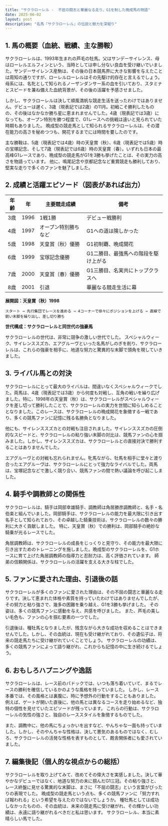 ```yaml
---
title: "サクラローレル -  不屈の闘志と華麗なる走り、G1を制した晩成馬の物語"
date: 2025-06-02
layout: post
description: "名馬『サクラローレル』の伝説と魅力を深堀り"
---
```


## 1. 馬の概要（血統、戦績、主な勝鞍）

サクラローレルは、1993年生まれの芦毛の牡馬。父はサンデーサイレンス、母はローレルエルフィンという、当時としては申し分ない良血を受け継いでいました。サンデーサイレンス産駒は、その後の日本競馬界に大きな影響を与えたことは周知の通りですが、ローレルローレルはその先駆け的存在と言えるでしょう。  母系には、名牝として知られるノーザンダンサー系の血を引いており、スタミナとスピードを兼ね備えた血統背景が、その後の活躍を予感させました。

しかし、サクラローレルは決して順風満帆な競走生活を送ったわけではありません。デビューは遅く、3歳（現表記では2歳）の11月。初戦こそ勝利したものの、その後はなかなか勝ち星に恵まれませんでした。4歳（現表記では3歳）になっても、オープン特別を勝つ程度で、G1レースへの挑戦は遠いと見られていた時期もありました。  晩成型の競走馬として知られるサクラローレルは、その潜在能力の高さを秘めつつも、開花するまでには時間を要したのです。

主な勝鞍は、5歳（現表記では4歳）時の天皇賞（秋）、6歳（現表記では5歳）時の宝塚記念、そして7歳（現表記では6歳）時の天皇賞（春）。いずれも日本の最高峰G1レースであり、晩成型の競走馬がG1を3勝も挙げたことは、その実力の高さを物語っています。  他に、鳴尾記念や京都記念など重賞競走も勝利しており、堅実な走りで多くのファンを魅了しました。


## 2. 成績と活躍エピソード（図表があれば出力）


| 年齢 | 年 | 主要競走成績 | 備考 |
|---|---|---|---|
| 3歳 | 1996 | 1戦1勝 | デビュー戦勝利 |
| 4歳 | 1997 | オープン特別勝ちなど | G1への道は険しかった |
| 5歳 | 1998 | 天皇賞（秋）優勝 | G1初制覇、晩成開花 |
| 6歳 | 1999 | 宝塚記念優勝 | G1二勝目、最強馬への階段を駆け上がる |
| 7歳 | 2000 | 天皇賞（春）優勝 | G1三勝目、名実共にトップクラスへ |
| 8歳 | 2001 |  引退 |  華麗なる競走生活に幕 |


**展開図：天皇賞（秋）1998**

```
スタート → 先行集団でレースを進める → 4コーナーで徐々にポジションを上げる → 直線で鋭い末脚を繰り出し、差し切り勝ち
```

**世代構成：サクラローレルと同世代の強豪馬**

サクラローレルの世代は、非常に競争の激しい世代でした。  スペシャルウィーク、サイレンススズカ、エアグルーヴといった名馬がしのぎを削り、サクラローレルは、これらの強豪を相手に、地道な努力と驚異的な末脚で頭角を現していきました。


## 3. ライバル馬との対決

サクラローレルにとって最大のライバルは、間違いなくスペシャルウィークでした。両馬は、4歳（現表記では3歳）から何度も対戦し、互角の戦いを繰り広げました。特に、1998年の天皇賞（秋）は、サクラローレルがスペシャルウィークを差し切って勝利したことで、サクラローレルの実力を世間に知らしめることとなりました。このレースは、サクラローレルの晩成開花を象徴する一戦であり、多くの競馬ファンに記憶に残る名勝負となりました。

他にも、サイレンススズカとの対戦も注目されました。サイレンススズカの圧倒的なスピードと、サクラローレルの粘り強い末脚の対比は、競馬ファンの心を掴みました。しかし、サイレンススズカは、サクラローレルとの直接対決で勝利することはありませんでした。

エアグルーヴとの対戦も忘れられません。牝馬ながら、牡馬を相手に堂々と渡り合ったエアグルーヴは、サクラローレルにとって強力なライバルでした。両馬は、宝塚記念などで激しく競り合い、競馬ファンの間で熱い議論を呼び起こしました。


## 4. 騎手や調教師との関係性

サクラローレルは、騎手は岡部幸雄騎手、調教師は角居勝彦調教師と、名手・名伯楽と組んでいました。岡部騎手は、サクラローレルの能力を最大限に引き出す名手として知られており、その卓越した騎乗技術は、サクラローレルの数々の勝利に大きく貢献しました。  特に、天皇賞（秋）での勝利は、岡部騎手の絶妙な騎乗が光るレースでした。

角居調教師は、サクラローレルの成長をじっくりと見守り、その能力を最大限に引き出すためのトレーニングを施しました。晩成型のサクラローレルを、G1ホースに育て上げた角居調教師の指導力と忍耐力は、高く評価されています。  師弟の信頼関係は、サクラローレルの活躍を支える大きな柱でした。


## 5. ファンに愛された理由、引退後の話

サクラローレルが多くのファンに愛された理由は、その不屈の闘志と華麗なる走りです。決して恵まれた体格や素質を持っていたわけではありませんでしたが、その努力と粘り強さで、幾多の困難を乗り越え、G1を3勝も挙げました。  その姿は、多くの競馬ファンに感動を与え、共感を呼びました。  また、芦毛の美しい毛色も、ファンの心を掴む要素の一つでした。

引退後は、種牡馬となりましたが、残念ながら大きな成功を収めることはできませんでした。しかし、その血統は、現在も受け継がれており、その遺伝子は、将来の競走馬たちに受け継がれていくことでしょう。  サクラローレルの功績は、多くの競馬ファンによって語り継がれ、これからも記憶の中に生き続けるでしょう。


## 6. おもしろハプニングや逸話

サクラローレルは、レース前のパドックでは、いつも落ち着いていて、まるでレースの勝利を確信しているかのような風格を持っていました。  しかし、レース本番では、その風格とは裏腹に、時に予想外の行動をすることもありました。  例えば、ゲートが開いた直後に、他の馬とは異なるコースを走り始めるなど、独特の個性を見せていたエピソードが残っています。  これらの行動は、サクラローレルの気性の強さと、独自のレーススタイルを象徴するものでした。

また、調教中に、他の馬にちょっかいを出すなど、やんちゃな一面も持っていました。しかし、そのやんちゃな性格は、決して悪気のあるものではなく、むしろ、サクラローレルの活発な性格を表すものとして、厩舎関係者にも愛されていました。


## 7. 編集後記（個人的な視点からの総括）

サクラローレルを取り上げてみて、改めてその偉大さを実感しました。決して華やかなデビューではなく、地道な努力の末に掴んだG1三冠。その粘り強さと、レース終盤に見せる驚異的な末脚は、まさに「不屈の闘志」という言葉がぴったりの表現でした。  晩成型の競走馬という点も、多くの競馬ファンに「努力すれば報われる」という希望を与えたのではないでしょうか。  種牡馬としては成功しなかったものの、その血統は、未来の競走馬に受け継がれ、その輝かしい功績は、永遠に語り継がれるべきだと私は思います。  サクラローレル、本当に素晴らしい馬でした。
